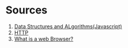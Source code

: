 # Sources

1. [Data Structures and ALgorithms(Javascript)](https://www.freecodecamp.org/learn/javascript-algorithms-and-data-structures/)
2. [HTTP](https://developer.mozilla.org/en-US/docs/Web/HTTP/Overview)
3. [What is a web Browser?](https://www.mozilla.org/en-US/firefox/browsers/what-is-a-browser/)